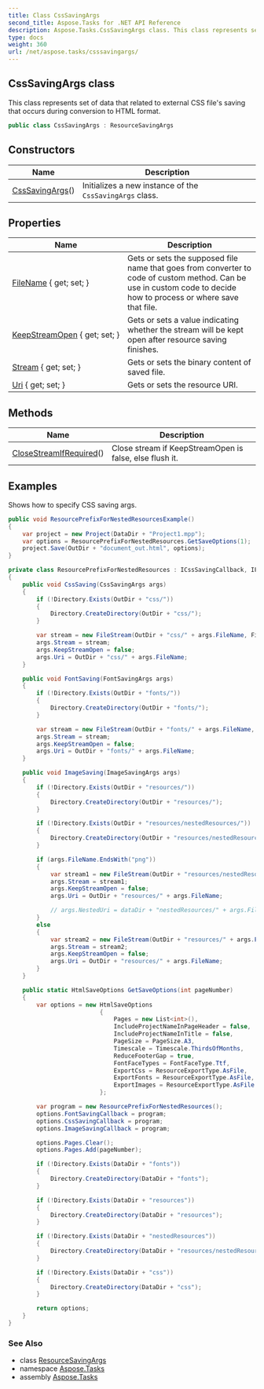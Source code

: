 ```yaml
---
title: Class CssSavingArgs
second_title: Aspose.Tasks for .NET API Reference
description: Aspose.Tasks.CssSavingArgs class. This class represents set of data that related to external CSS files saving that occurs during conversion to HTML format
type: docs
weight: 360
url: /net/aspose.tasks/csssavingargs/
---
```

## CssSavingArgs class

This class represents set of data that related to external CSS file's saving that occurs during conversion to HTML format.

```csharp
public class CssSavingArgs : ResourceSavingArgs
```

## Constructors

| Name | Description |
| --- | --- |
| [CssSavingArgs](csssavingargs/)() | Initializes a new instance of the `CssSavingArgs` class. |

## Properties

| Name | Description |
| --- | --- |
| [FileName](../../aspose.tasks/resourcesavingargs/filename/) { get; set; } | Gets or sets the supposed file name that goes from converter to code of custom method. Can be use in custom code to decide how to process or where save that file. |
| [KeepStreamOpen](../../aspose.tasks/resourcesavingargs/keepstreamopen/) { get; set; } | Gets or sets a value indicating whether the stream will be kept open after resource saving finishes. |
| [Stream](../../aspose.tasks/resourcesavingargs/stream/) { get; set; } | Gets or sets the binary content of saved file. |
| [Uri](../../aspose.tasks/resourcesavingargs/uri/) { get; set; } | Gets or sets the resource URI. |

## Methods

| Name | Description |
| --- | --- |
| [CloseStreamIfRequired](../../aspose.tasks/resourcesavingargs/closestreamifrequired/)() | Close stream if KeepStreamOpen is false, else flush it. |

## Examples

Shows how to specify CSS saving args.

```csharp
public void ResourcePrefixForNestedResourcesExample()
{
    var project = new Project(DataDir + "Project1.mpp");
    var options = ResourcePrefixForNestedResources.GetSaveOptions(1);
    project.Save(OutDir + "document_out.html", options);
}

private class ResourcePrefixForNestedResources : ICssSavingCallback, IFontSavingCallback, IImageSavingCallback
{
    public void CssSaving(CssSavingArgs args)
    {
        if (!Directory.Exists(OutDir + "css/"))
        {
            Directory.CreateDirectory(OutDir + "css/");
        }

        var stream = new FileStream(OutDir + "css/" + args.FileName, FileMode.Create);
        args.Stream = stream;
        args.KeepStreamOpen = false;
        args.Uri = OutDir + "css/" + args.FileName;
    }

    public void FontSaving(FontSavingArgs args)
    {
        if (!Directory.Exists(OutDir + "fonts/"))
        {
            Directory.CreateDirectory(OutDir + "fonts/");
        }

        var stream = new FileStream(OutDir + "fonts/" + args.FileName, FileMode.Create);
        args.Stream = stream;
        args.KeepStreamOpen = false;
        args.Uri = OutDir + "fonts/" + args.FileName;
    }

    public void ImageSaving(ImageSavingArgs args)
    {
        if (!Directory.Exists(OutDir + "resources/"))
        {
            Directory.CreateDirectory(OutDir + "resources/");
        }

        if (!Directory.Exists(OutDir + "resources/nestedResources/"))
        {
            Directory.CreateDirectory(OutDir + "resources/nestedResources/");
        }

        if (args.FileName.EndsWith("png"))
        {
            var stream1 = new FileStream(OutDir + "resources/nestedResources/" + args.FileName, FileMode.Create);
            args.Stream = stream1;
            args.KeepStreamOpen = false;
            args.Uri = OutDir + "resources/" + args.FileName;

            // args.NestedUri = dataDir + "nestedResources/" + args.FileName;
        }
        else
        {
            var stream2 = new FileStream(OutDir + "resources/" + args.FileName, FileMode.Create);
            args.Stream = stream2;
            args.KeepStreamOpen = false;
            args.Uri = OutDir + "resources/" + args.FileName;
        }
    }

    public static HtmlSaveOptions GetSaveOptions(int pageNumber)
    {
        var options = new HtmlSaveOptions
                          {
                              Pages = new List<int>(),
                              IncludeProjectNameInPageHeader = false,
                              IncludeProjectNameInTitle = false,
                              PageSize = PageSize.A3,
                              Timescale = Timescale.ThirdsOfMonths,
                              ReduceFooterGap = true,
                              FontFaceTypes = FontFaceType.Ttf,
                              ExportCss = ResourceExportType.AsFile,
                              ExportFonts = ResourceExportType.AsFile,
                              ExportImages = ResourceExportType.AsFile
                          };

        var program = new ResourcePrefixForNestedResources();
        options.FontSavingCallback = program;
        options.CssSavingCallback = program;
        options.ImageSavingCallback = program;

        options.Pages.Clear();
        options.Pages.Add(pageNumber);

        if (!Directory.Exists(DataDir + "fonts"))
        {
            Directory.CreateDirectory(DataDir + "fonts");
        }

        if (!Directory.Exists(DataDir + "resources"))
        {
            Directory.CreateDirectory(DataDir + "resources");
        }

        if (!Directory.Exists(DataDir + "nestedResources"))
        {
            Directory.CreateDirectory(DataDir + "resources/nestedResources");
        }

        if (!Directory.Exists(DataDir + "css"))
        {
            Directory.CreateDirectory(DataDir + "css");
        }

        return options;
    }
}
```

### See Also

* class [ResourceSavingArgs](../resourcesavingargs/)
* namespace [Aspose.Tasks](../../aspose.tasks/)
* assembly [Aspose.Tasks](../../)


